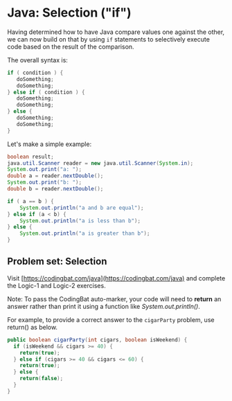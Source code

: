 # Java: Selection ("if")

Having determined how to have Java compare values one against the other, we can now build on that by using `if` statements to selectively execute code based on the result of the comparison.

The overall syntax is:

```java
if ( condition ) {
   doSomething;
   doSomething;
} else if ( condition ) {
   doSomething;
   doSomething;
} else {
   doSomething;
   doSomething;
}
```

Let's make a simple example:

```java
boolean result;
java.util.Scanner reader = new java.util.Scanner(System.in);
System.out.print("a: ");
double a = reader.nextDouble();
System.out.print("b: ");
double b = reader.nextDouble();

if ( a == b ) {
    System.out.println("a and b are equal");
} else if (a < b) {
    System.out.println("a is less than b");
} else {
    System.out.println("a is greater than b");
}
```

## Problem set: Selection

Visit [https://codingbat.com/java](https://codingbat.com/java) and complete the Logic-1 and Logic-2 exercises.

Note: To pass the CodingBat auto-marker, your code will need to **return** an answer rather than print it using a function like *System.out.println()*.

For example, to provide a correct answer to the `cigarParty` problem, use return() as below.

```java
public boolean cigarParty(int cigars, boolean isWeekend) {
  if (isWeekend && cigars >= 40) {
    return(true);
  } else if (cigars >= 40 && cigars <= 60) {
    return(true);
  } else {
    return(false);
  }
}
```


